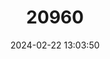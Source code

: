 ---
title: "20960"
category: "Sturnira tildae"
draft: false
date: 2024-02-22 13:03:50
languages:
  English: ["Tilda's Yellow-shouldered Bat"]
---